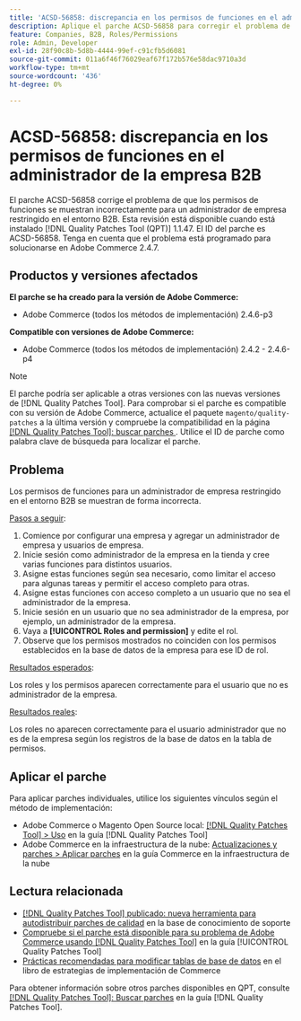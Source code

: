 ```yaml
---
title: 'ACSD-56858: discrepancia en los permisos de funciones en el administrador de la empresa B2B'
description: Aplique el parche ACSD-56858 para corregir el problema de Adobe Commerce en el que los permisos de funciones se muestran incorrectamente para un administrador de empresa restringido en el entorno B2B.
feature: Companies, B2B, Roles/Permissions
role: Admin, Developer
exl-id: 28f90c8b-5d8b-4444-99ef-c91cfb5d6081
source-git-commit: 011a6f46f76029eaf67f172b576e58dac9710a3d
workflow-type: tm+mt
source-wordcount: '436'
ht-degree: 0%

---
```


# ACSD-56858: discrepancia en los permisos de funciones en el administrador de la empresa B2B

El parche ACSD-56858 corrige el problema de que los permisos de funciones se muestran incorrectamente para un administrador de empresa restringido en el entorno B2B. Esta revisión está disponible cuando está instalado [!DNL Quality Patches Tool (QPT)] 1.1.47. El ID del parche es ACSD-56858. Tenga en cuenta que el problema está programado para solucionarse en Adobe Commerce 2.4.7.

## Productos y versiones afectados

**El parche se ha creado para la versión de Adobe Commerce:**

* Adobe Commerce (todos los métodos de implementación) 2.4.6-p3

**Compatible con versiones de Adobe Commerce:**

* Adobe Commerce (todos los métodos de implementación) 2.4.2 - 2.4.6-p4

>[!NOTE]
>
>El parche podría ser aplicable a otras versiones con las nuevas versiones de [!DNL Quality Patches Tool]. Para comprobar si el parche es compatible con su versión de Adobe Commerce, actualice el paquete `magento/quality-patches` a la última versión y compruebe la compatibilidad en la página [[!DNL Quality Patches Tool]: buscar parches ](https://experienceleague.adobe.com/tools/commerce-quality-patches/index.html). Utilice el ID de parche como palabra clave de búsqueda para localizar el parche.

## Problema

Los permisos de funciones para un administrador de empresa restringido en el entorno B2B se muestran de forma incorrecta.

<u>Pasos a seguir</u>:

1. Comience por configurar una empresa y agregar un administrador de empresa y usuarios de empresa.
1. Inicie sesión como administrador de la empresa en la tienda y cree varias funciones para distintos usuarios.
1. Asigne estas funciones según sea necesario, como limitar el acceso para algunas tareas y permitir el acceso completo para otras.
1. Asigne estas funciones con acceso completo a un usuario que no sea el administrador de la empresa.
1. Inicie sesión en un usuario que no sea administrador de la empresa, por ejemplo, un administrador de la empresa.
1. Vaya a **[!UICONTROL Roles and permission]** y edite el rol.
1. Observe que los permisos mostrados no coinciden con los permisos establecidos en la base de datos de la empresa para ese ID de rol.

<u>Resultados esperados</u>:

Los roles y los permisos aparecen correctamente para el usuario que no es administrador de la empresa.

<u>Resultados reales</u>:

Los roles no aparecen correctamente para el usuario administrador que no es de la empresa según los registros de la base de datos en la tabla de permisos.

## Aplicar el parche

Para aplicar parches individuales, utilice los siguientes vínculos según el método de implementación:

* Adobe Commerce o Magento Open Source local: [[!DNL Quality Patches Tool] > Uso](/help/tools/quality-patches-tool/usage.md) en la guía [!DNL Quality Patches Tool]
* Adobe Commerce en la infraestructura de la nube: [Actualizaciones y parches > Aplicar parches](https://experienceleague.adobe.com/docs/commerce-cloud-service/user-guide/develop/upgrade/apply-patches.html) en la guía Commerce en la infraestructura de la nube

## Lectura relacionada

* [[!DNL Quality Patches Tool] publicado: nueva herramienta para autodistribuir parches de calidad](https://experienceleague.adobe.com/en/docs/commerce-operations/tools/quality-patches-tool/quality-patches-tool-to-self-serve-quality-patches) en la base de conocimiento de soporte
* [Compruebe si el parche está disponible para su problema de Adobe Commerce usando [!DNL Quality Patches Tool]](/help/tools/quality-patches-tool/patches-available-in-qpt/check-patch-for-magento-issue-with-magento-quality-patches.md) en la guía [!UICONTROL Quality Patches Tool]
* [Prácticas recomendadas para modificar tablas de base de datos](https://experienceleague.adobe.com/en/docs/commerce-operations/implementation-playbook/best-practices/development/modifying-core-and-third-party-tables#why-adobe-recommends-avoiding-modifications) en el libro de estrategias de implementación de Commerce

Para obtener información sobre otros parches disponibles en QPT, consulte [[!DNL Quality Patches Tool]: Buscar parches](https://experienceleague.adobe.com/tools/commerce-quality-patches/index.html) en la guía [!DNL Quality Patches Tool].
